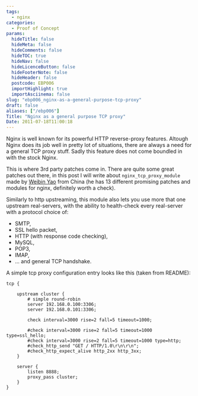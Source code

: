 ```yaml
---
tags:
  - nginx
categories:
  - Proof of Concept
params:
  hideTitle: false
  hideMeta: false
  hideComments: false
  hideTOC: true
  hideNav: false
  hideLicenceButton: false
  hideFooterNote: false
  hideHeader: false
  postcode: EBP006
  importHighlight: true
  importAsciinema: false
slug: "ebp006_nginx-as-a-general-purpose-tcp-proxy"
draft: false
aliases: ["/ebp006"]
Title: "Nginx as a general purpose TCP proxy"
Date: 2011-07-18T11:00:18
---
```


Nginx is well known for its powerful HTTP reverse-proxy features. Altough Nginx does its job well in pretty lot of situations, there are always a need for a general TCP proxy stuff. Sadly this feature does not come boundled in with the stock Nginx.

This is where 3rd party patches come in. There are quite some great patches out there, in this post I will write about `nginx_tcp_proxy_module` made by [Weibin Yao](https://github.com/yaoweibin) from China (he has 13 different promising patches and modules for nginx, definitely worth a check).

Similarly to http upstreaming, this module also lets you use more that one upstream real-servers, with the ability to health-check every real-server with a protocol choice of:

* SMTP,
* SSL hello packet,
* HTTP (with response code checking),
* MySQL,
* POP3,
* IMAP,
* ... and general TCP handshake.

A simple tcp proxy configuration entry looks like this (taken from README):

```
tcp {

    upstream cluster {
        # simple round-robin
        server 192.168.0.100:3306;
        server 192.168.0.101:3306;

        check interval=3000 rise=2 fall=5 timeout=1000;

        #check interval=3000 rise=2 fall=5 timeout=1000 type=ssl_hello;
        #check interval=3000 rise=2 fall=5 timeout=1000 type=http;
        #check_http_send "GET / HTTP/1.0\r\n\r\n";
        #check_http_expect_alive http_2xx http_3xx;
    }

    server {
        listen 8888;
        proxy_pass cluster;
    }
}
```

